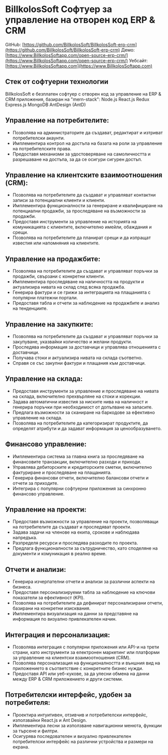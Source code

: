 # BillkolosSoft Софтуер за управление на отворен код ERP & CRM

GitHub: [https://github.com/BillkolosSoft/BillkolosSoft-erp-crm](https://github.com/BillkolosSoft/BillkolosSoft-erp-crm)
Демо: [https://www.BillkolosSoftapp.com/open-source-erp-crm/](https://www.BillkolosSoftapp.com/open-source-erp-crm/)
Уебсайт: [https://www.BillkolosSoftapp.com](https://www.BillkolosSoftapp.com)

## Стек от софтуерни технологии

BillkolosSoft е безплатен софтуер с отворен код за управление на ERP & CRM приложения, базиран на "mern-stack": Node.js React.js Redux Express.js MongoDB AntDesign (AntD)

## Управление на потребителите:

- Позволява на администраторите да създават, редактират и изтриват потребителски акаунти.
- Имплементира контрол на достъпа на базата на роли за управление на потребителските права.
- Предоставя механизми за удостоверяване на самоличността и разрешаване на достъпа, за да се осигури сигурен достъп.

## Управление на клиентските взаимоотношения (CRM):

- Позволява на потребителите да създават и управляват контактни записи за потенциални клиенти и клиенти.
- Имплементира функционалности за генериране и квалифициране на потенциални продажби, за проследяване на възможности за продажби.
- Предоставя инструменти за управление на историята на комуникацията с клиентите, включително имейли, обаждания и срещи.
- Позволява на потребителите да планират срещи и да изпращат известия или напомняния на клиентите.

## Управление на продажбите:

- Позволява на потребителите да създават и управляват поръчки за продажби, свързани с конкретни клиенти.
- Имплементира проследяване на наличността на продукти и актуализира нивата на склад след всяка продажба.
- Генерира фактури и се грижи за интеграцията на плащанията с популярни платежни портали.
- Предоставя табла и отчети за наблюдение на продажбите и анализ на тенденциите.

## Управление на закупките:

- Позволява на потребителите да създават и управляват поръчки за закупуване, указвайки количество и желани продукти.
- Проследява информация за доставчици и управлява отношенията с доставчици.
- Получава стоки и актуализира нивата на склада съответно.
- Справя се със закупни фактури и плащания към доставчици.

## Управление на склада:

- Предоставя инструменти за управление и проследяване на нивата на склада, включително прехвърляне на стоки и корекции.
- Задава автоматични известия за ниските нива на наличност и генерира поръчки при необходимост от допълване на запасите.
- Предлага възможности за сканиране на баркодове за ефективно управление на склада.
- Позволява на потребителите да категоризират продуктите, да определят атрибути и да задават информация за ценообразуването.

## Финансово управление:

- Имплементира система за главна книга за проследяване на финансовите транзакции, включително разходи и приходи.
- Управлява дебиторските и кредиторските сметки, включително фактуриране и проследяване на плащанията.
- Генерира финансови отчети, включително балансови отчети и отчети за приходите.
- Интегрира с популярни софтуерни приложения за синхронно финансово управление.

## Управление на проекти:

- Предоставя възможности за управление на проекти, позволяващи на потребителите да създават и проследяват проекти.
- Задава задачи на членове на екипа, срокове и наблюдава напредъка.
- Разпределя ресурси и проследява разходите по проекта.
- Предлага функционалности за сътрудничество, като споделяне на документи и комуникация в реално време.

## Отчети и анализи:

- Генерира изчерпателни отчети и анализи за различни аспекти на бизнеса.
- Предоставя персонализируеми табла за наблюдение на ключови показатели за ефективност (KPI).
- Позволява на потребителите да дефинират персонализирани отчети, базирани на конкретни изисквания.
- Имплементира визуализация на данни за представяне на информация по визуално привлекателен начин.

## Интеграция и персонализация:

- Позволява интеграция с популярни приложения или API-и на трети страни, като инструменти за електронен маркетинг или платформи за управление на клиентски взаимоотношения (CRM).
- Позволява персонализация на функционалността и външния вид на приложението в съответствие с конкретните бизнес нужди.
- Предоставя API или уеб-кукове, за да улесни обмена на данни между ERP & CRM приложението и други системи.

## Потребителски интерфейс, удобен за потребителя:

- Проектира интуитивен, отзивчив и потребителски интерфейс, използвайки React.js и Ant Design.
- Имплементира лесни за използване навигационни менюта, функции за търсене и филтри.
- Осигурява последователен и визуално привлекателен потребителски интерфейс на различни устройства и размери на екрана.